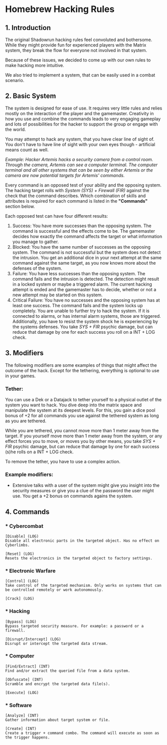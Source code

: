 # Homebrew Hacking Rules

## 1. Introduction
The original Shadowrun hacking rules feel convoluted and bothersome. While they might provide fun for experienced players with the Matrix system,
they break the flow for everyone not involved in that system.

Because of these issues, we decided to come up with our own rules to make hacking more intuitive.

We also tried to implement a system, that can be easily used in a combat scenario.

## 2. Basic System

The system is designed for ease of use. It requires very little rules and relies mostly on the interaction of the player and the gamemaster. Creativity
in how you use and combine the commands leads to very engaging gameplay and lots of possibilities for the hacker to support the group or engage with the
world.

You may attempt to hack any system, that you have clear line of sight of. You don't have to have line of sight with your own eyes though - artificial
means count as well.

_Example: Hacker Artemis hacks a security camera from a control room. Through the camera, Artemis can see a computer terminal. The computer terminal and all
other systems that can be seen by either Artemis or the camera are now potential targets for Artemis' commands._

Every command is an opposed test of your ability and the opposing system. The hacking target rolls with _System (SYS) + Firewall (FIR)_ against the
check that the command describes. Which combination of skills and attributes is required for each command is listed in the **"Commands"** section below.

Each opposed test can have four different results:

1. Success: You have more successes than the opposing system. The command is successful and the effects come to be. The gamemaster decides how exactly
the command affects the target or what information you manage to gather.
2. Blocked: You have the same number of successes as the opposing system. The command is not successful but the system does not detect the intrusion. 
You get an additional dice in your next attempt at the same command against the same target, as you now knows more about the defenses of the system.
3. Failure: You have less successes than the opposing system. The command fails and the intrusion is detected. The detection might result in a locked
system or maybe a triggered alarm. The current hacking attempt is ended and the gamemaster has to decide, whether or not a new attempt may be started on this
system.
4. Critical Failure: You have no successes and the opposing system has at least one success. The command fails and the system locks up completely. You
are unable to further try to hack the system. If it is connected to alarms, or has internal alarm systems, those are triggered. Additionally, you have to resist 
the system shock he is experiencing by the systems defenses. You take _SYS + FIR_ psychic damage, but can reduce that damage by one for each success you roll 
on a INT + LOG check.

## 3. Modifiers

The following modifiers are some examples of things that might affect the outcome of the hack. Except for the tethering, everything is optional to use in your games.

### Tether:
You can use a Dek or a Datajack to tether yourself to a physical outlet of the system you want to hack. You dive deep into the matrix space and manipulate the
system at its deepest levels. For this, you gain a dice pool bonus of +2 for all commands you use against the tethered system as long as you are tethered.

While you are tethered, you cannot move more than 1 meter away from the target. If you yourself move more than 1 meter away from the system, or any effect forces you
to move, or moves you by other means, you take _SYS + FIR_ psychic damage, but can reduce that damage by one for each success (s)he rolls on a INT + LOG check.

To remove the tether, you have to use a complex action.

### Example modifiers:

* Extensive talks with a user of the system might give you insight into the security measures or give you a clue of the password the user might use. You get a +2 bonus
on commands agains the system.

## 4. Commands

### * Cybercombat
	[Disable] (LOG)
	Disable all electronic parts in the targeted object. Has no effect on Cyberlimbs.

	[Reset] (LOG)
	Resets the electronics in the targeted object to factory settings.

### * Electronic Warfare
	[Control] (LOG)
	Take control of the targeted mechanism. Only works on systems that can be controlled remotely or work autonomously.

	[Crack] (LOG)

### * Hacking
	[Bypass] (LOG)
	Bypass targeted security measure. For example: a password or a firewall.

	[Disrupt/Intercept] (LOG)
	Disrupt or intercept the targeted data stream.

### * Computer
	[Find/Extract] (INT)
	Find and/or extract the queried file from a data system.

	[Obfuscate] (INT)
	Scramble and encrypt the targeted data file(s).

	[Execute] (LOG)

### * Software
	[Analyze] (INT)
	Gather information about target system or file.

	[Create] (INT)
	Create a trigger + command combo. The command will execute as soon as the trigger happens.